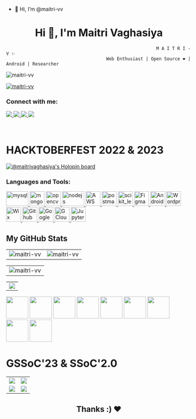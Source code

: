 - 👋 Hi, I’m @maitri-vv
<h1 align="center">Hi 👋, I'm Maitri Vaghasiya</h1>


                                                             M A I T R I - V ✨
                                          Web Enthusiast | Open Source ❤️ | Android | Researcher

<p align="left"> <img src="https://komarev.com/ghpvc/?username=maitri-vv&label=Profileviews&color=0e75b6&style=flat" alt="maitri-vv" /> </p>

<p align="left"> <a href="https://twitter.com/maitrivv" target="blank"><img src="https://img.shields.io/twitter/follow/maitrivv?logo=twitter&style=for-the-badge" alt="maitri-vv" /></a> </p>

<h3 align="left">Connect with me:</h3>
<p align="left">
  <a href="https://www.linkedin.com/in/maitrivaghasiya/">
    <img src="https://img.shields.io/badge/LinkedIn-%230077B5.svg?&style=flat-square&logo=linkedin&logoColor=white">
  </a>
  
  <a href="https://github.com/maitri-vv">
    <img src="https://img.shields.io/badge/Github-%230A0A0A.svg?&style=flat-square&logo=Github&logoColor=white">  
  </a>
 
  <a href="https://www.instagram.com/maitri.vv">
    <img src="https://img.shields.io/badge/Instagram-%23E4405F.svg?&style=flat-square&logo=instagram&logoColor=white">
  </a>

  <a href="https://twitter.com/maitrivv">
    <img src="https://img.shields.io/badge/twitter-%230077D4.svg?&style=flat-square&logo=twitter&logoColor=white">
  </a>
<p/>
<br/>
<h1> HACKTOBERFEST 2022 & 2023 </h1>

[![@maitrivaghasiya's Holopin board](https://holopin.io/api/user/board?user=maitrivaghasiya)](https://holopin.io/@maitrivaghasiya)

<h3 align="left">Languages and Tools:</h3>
<a href="https://www.mysql.com/" target="_blank" rel="noreferrer"> <img src="https://www.vectorlogo.zone/logos/mysql/mysql-ar21.svg" alt="mysql" width="60" height="40"/> </a>
<a href="https://www.mongodb.com/" target="_blank" rel="noreferrer"> <img src="https://www.vectorlogo.zone/logos/mongodb/mongodb-icon.svg" alt="mongodb" width="40" height="40"/> </a>
<a href="https://opencv.org/" target="_blank" rel="noreferrer"> <img src="https://www.vectorlogo.zone/logos/opencv/opencv-icon.svg" alt="opencv" width="40" height="40"/> </a>
<a href="https://nodejs.org/en/" target="_blank" rel="noreferrer"> <img src="https://www.vectorlogo.zone/logos/nodejs/nodejs-horizontal.svg" alt="nodejs" width="60" height="40"/> </a>
<a href="https://aws.amazon.com/free/?trk=14a4002d-4936-4343-8211-b5a150ca592b&sc_channel=ps&s_kwcid=AL!4422!3!453325184782!e!!g!!aws&ef_id=Cj0KCQjw1vSZBhDuARIsAKZlijRxOEPo1X_-N3E-UJFbaOsroCtrMoTUdakXG60NNrOpY4ertJvS3DUaAgYvEALw_wcB:G:s&s_kwcid=AL!4422!3!453325184782!e!!g!!aws&all-free-tier.sort-by=item.additionalFields.SortRank&all-free-tier.sort-order=asc&awsf.Free%20Tier%20Types=*all&awsf.Free%20Tier%20Categories=*all" target="_blank" rel="noreferrer"> <img src="https://www.vectorlogo.zone/logos/amazon_aws/amazon_aws-icon.svg" alt="AWS" width="40" height="40"/> </a> 
<a href="https://postman.com" target="_blank" rel="noreferrer"> <img src="https://www.vectorlogo.zone/logos/getpostman/getpostman-icon.svg" alt="postman" width="40" height="40"/>
<a href="https://scikit-learn.org/" target="_blank" rel="noreferrer"> <img src="https://upload.wikimedia.org/wikipedia/commons/0/05/Scikit_learn_logo_small.svg" alt="scikit_learn" width="40" height="40"/> </a> <a href="https://www.figma.com/" target="_blank" rel="noreferrer"> <img src="https://www.vectorlogo.zone/logos/figma/figma-icon.svg" alt="Figma" width="40" height="40"/> </a>
<a href="https://developer.android.com/" target="_blank" rel="noreferrer"> <img src="https://www.vectorlogo.zone/logos/android/android-icon.svg" alt="Android" width="40" height="40"/> </a>
<a href="https://wordpress.com/" target="_blank" rel="noreferrer"> <img src="https://www.vectorlogo.zone/logos/wordpress/wordpress-icon.svg" alt="Wordpress" width="40" height="40"/> </a>
<a href="https://www.wix.com/" target="_blank" rel="noreferrer"> <img src="https://www.vectorlogo.zone/logos/wix/wix-icon.svg" alt="Wix" width="40" height="40"/> </a> 
<a href="https://github.com/" target="_blank" rel="noreferrer"> <img src="https://www.vectorlogo.zone/logos/github/github-icon.svg" alt="Github" width="40" height="40"/> </a>
<a href="https://careers.google.com/students/" target="_blank" rel="noreferrer"> <img src="https://www.vectorlogo.zone/logos/google/google-icon.svg" alt="Google" width="40" height="40"/> </a>
<a href="https://www.cloudskillsboost.google/" target="_blank" rel="noreferrer"> <img src="https://www.vectorlogo.zone/logos/google_cloud/google_cloud-icon.svg" alt="GCloud" width="40" height="40"/> </a>
<a href="https://jupyter.org/" target="_blank" rel="noreferrer"> <img src="https://www.vectorlogo.zone/logos/jupyter/jupyter-icon.svg" alt="Jupyter" width="40" height="40"/> </a> 

<h2> My GitHub Stats</h2>
<table>
  <tr>
    <td>
      <img src="https://github-readme-stats.vercel.app/api/top-langs?username=maitri-vv&show_icons=true&locale=en&layout=compact" alt="maitri-vv"   />
    </td>
    <td>
      <img src="https://github-readme-stats.vercel.app/api?username=maitri-vv&show_icons=true&locale=en" alt="maitri-vv" />
    </td>                           
  </tr>
</table>
<center>
<table>
  <tr>
    <td>
      <img align="center" src="https://github-readme-streak-stats.herokuapp.com/?user=maitri-vv&" alt="maitri-vv"/>
    </td>
  </tr>
</table>
</center>
<table>
  <tr>
    <td>
      <img src="https://github-readme-activity-graph.vercel.app/graph?username=maitri-vv&theme=react-dark&hide_border=true" />
    </td>
  </tr>
</table>

<a href = "https://gssoc.girlscript.tech/"><img src = "https://cdn-images-1.medium.com/max/1200/1*ZfYWXN0zA6TqQQ7wGNJUOg.jpeg" height = "60 px"></a>
<a href ="https://hack2skill.com/hack/ssoc"><img src= "https://s3-h2s-v2.s3.ap-south-1.amazonaws.com/2023-02-27T07%3A36%3A16.009Z-8642B6AB-3088-4744-99A3-E2B6A19BC406.png" height ="60 px"></a>
<a href = "https://hacktoberfest.com/"><img src= "https://hacktoberfestswaglist.com/img/Hfest-Badge-2-Color-Manga.svg" height = "60 px"></a>
<a href ="https://gdsc.community.dev/thakur-college-of-engineering-and-technology-mumbai/"><img src ="https://www.dsctcet.tech/static/media/DSC%20Logo%20transperant.fcb7b59950456c6c903d.png" height = "60 px"></a>
<a href ="https://g.dev/maitrivaghasiya"><img src ="https://developers.google.com/static/profile/badges/events/community/devfest/2022/discover/badge.svg" height = "60 px"></a>
<a href ="https://g.dev/maitrivaghasiya"><img src ="https://developers.google.com/static/profile/badges/community/wtm/member/badge.svg" height ="60 px"></a>
<a href ="https://g.dev/maitrivaghasiya"><img src ="https://developers.google.com/static/profile/badges/community/innovators/cloud/2021_member/badge.svg" height =" 60 px"></a>
<a href ="https://www.cloudskillsboost.google/public_profiles/3aa27fa2-d917-4db5-8ba8-82738a2533f1"><img src="https://cdn.qwiklabs.com/0bSya3%2F5VLUuF1UhSN5g8ARZbhzm24GCBuxZ%2FNeuSzw%3D" height = "60 px"></a>
<a href ="https://badgr.com/backpack/badges/63f3929d8f3aeb06fc77df01"><img src="https://api.badgr.io/public/assertions/ICYGRa0KQWqij9uhhjmo8g/image" height = "60 px"></a>

<h1> GSSoC'23 & SSoC'2.0 </h1>
<table>
  <tr>
    <td>
      <img src="https://stats.quine.sh/maitri/github?theme=light">
    </td>
    <td>
      <img src="https://stats.quine.sh/maitri/languages-over-time?theme=light">
    </td>
    <tr>
      <td>
      <img src="https://stats.quine.sh/maitri/topics-over-time?theme=light">
      </td>
      <td>
        <img src="https://stats.quine.sh/maitri/dependencies?theme=light">
      </td>
    </tr>
  </tr>
</table>

</p>


<h2 align="center"> Thanks :) ❤️ </h2>
<!---
maitri-vv/maitri-vv is a ✨ special ✨ repository because its `README.md` (this file) appears on your GitHub profile.
You can click the Preview link to take a look at your changes.
--->
